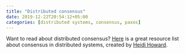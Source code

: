 ```yaml
---
title: "Distributed consensus"
date: 2019-12-22T20:54:12+05:00
categories: [distributed systems, consensus, paxos]
---
```

Want to read about distributed consensus?
[Here](https://github.com/heidi-ann/distributed-consensus-reading-list) is a great resource list about consensus in distributed systems, created by [Heidi Howard](http://hh360.user.srcf.net/blog/).
